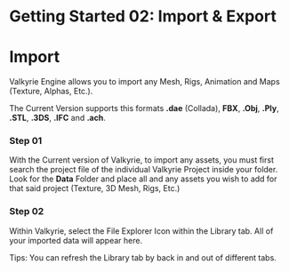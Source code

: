# Getting Started 02: Import & Export

# Import
Valkyrie Engine allows you to import any Mesh, Rigs, Animation and Maps (Texture, Alphas, Etc.). 

The Current Version supports this formats
**.dae** (Collada), **FBX**, **.Obj**, **.Ply**, **.STL**, **.3DS**, **.IFC** and **.ach**.

### Step 01 
With the Current version of Valkyrie, to import any assets, you must first search the project file of the individual Valkyrie Project inside your folder.
Look for the **Data** Folder and place all and any assets you wish to add for that said project (Texture, 3D Mesh, Rigs, Etc.) 

### Step 02
Within Valkyrie, select the File Explorer Icon within the Library tab. All of your imported data will appear here.

Tips: You can refresh the Library tab by back in and out of different tabs.  




